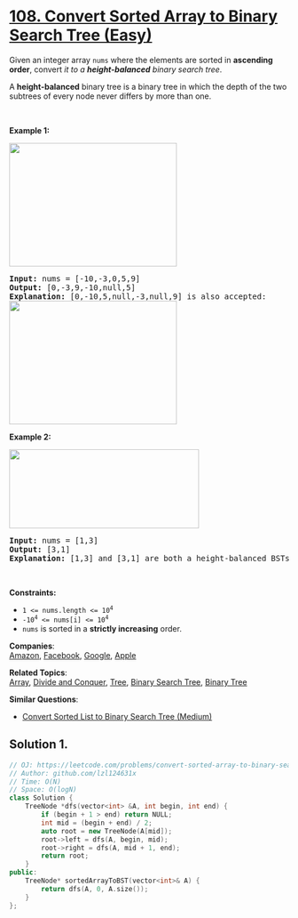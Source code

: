 # [108. Convert Sorted Array to Binary Search Tree (Easy)](https://leetcode.com/problems/convert-sorted-array-to-binary-search-tree/)

<p>Given an integer array <code>nums</code> where the elements are sorted in <strong>ascending order</strong>, convert <em>it to a <strong>height-balanced</strong> binary search tree</em>.</p>

<p>A <strong>height-balanced</strong> binary tree is a binary tree in which the depth of the two subtrees of every node never differs by more than one.</p>

<p>&nbsp;</p>
<p><strong>Example 1:</strong></p>
<img alt="" src="https://assets.leetcode.com/uploads/2021/02/18/btree1.jpg" style="width: 302px; height: 222px;">
<pre><strong>Input:</strong> nums = [-10,-3,0,5,9]
<strong>Output:</strong> [0,-3,9,-10,null,5]
<strong>Explanation:</strong> [0,-10,5,null,-3,null,9] is also accepted:
<img alt="" src="https://assets.leetcode.com/uploads/2021/02/18/btree2.jpg" style="width: 302px; height: 222px;">
</pre>

<p><strong>Example 2:</strong></p>
<img alt="" src="https://assets.leetcode.com/uploads/2021/02/18/btree.jpg" style="width: 342px; height: 142px;">
<pre><strong>Input:</strong> nums = [1,3]
<strong>Output:</strong> [3,1]
<strong>Explanation:</strong> [1,3] and [3,1] are both a height-balanced BSTs.
</pre>

<p>&nbsp;</p>
<p><strong>Constraints:</strong></p>

<ul>
	<li><code>1 &lt;= nums.length &lt;= 10<sup>4</sup></code></li>
	<li><code>-10<sup>4</sup> &lt;= nums[i] &lt;= 10<sup>4</sup></code></li>
	<li><code>nums</code> is sorted in a <strong>strictly increasing</strong> order.</li>
</ul>


**Companies**:  
[Amazon](https://leetcode.com/company/amazon), [Facebook](https://leetcode.com/company/facebook), [Google](https://leetcode.com/company/google), [Apple](https://leetcode.com/company/apple)

**Related Topics**:  
[Array](https://leetcode.com/tag/array/), [Divide and Conquer](https://leetcode.com/tag/divide-and-conquer/), [Tree](https://leetcode.com/tag/tree/), [Binary Search Tree](https://leetcode.com/tag/binary-search-tree/), [Binary Tree](https://leetcode.com/tag/binary-tree/)

**Similar Questions**:
* [Convert Sorted List to Binary Search Tree (Medium)](https://leetcode.com/problems/convert-sorted-list-to-binary-search-tree/)

## Solution 1.

```cpp
// OJ: https://leetcode.com/problems/convert-sorted-array-to-binary-search-tree/
// Author: github.com/lzl124631x
// Time: O(N)
// Space: O(logN)
class Solution {
    TreeNode *dfs(vector<int> &A, int begin, int end) {
        if (begin + 1 > end) return NULL;
        int mid = (begin + end) / 2;
        auto root = new TreeNode(A[mid]);
        root->left = dfs(A, begin, mid);
        root->right = dfs(A, mid + 1, end);
        return root;
    }
public:
    TreeNode* sortedArrayToBST(vector<int>& A) {
        return dfs(A, 0, A.size());
    }
};
```